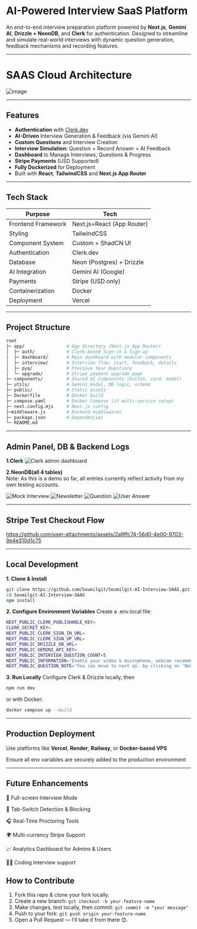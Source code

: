 # AI-Powered Interview SaaS Platform

An end-to-end interview preparation platform powered by **Next.js**, **Gemini AI**, **Drizzle + NeonDB**, and **Clerk** for authentication. Designed to streamline and simulate real-world interviews with dynamic question generation, feedback mechanisms and recording features.

---

# SAAS Cloud Architecture

![image](https://github.com/user-attachments/assets/2726944e-2a62-47ce-90e7-cd94fd319ee8)

---

##  Features

-  **Authentication** with [Clerk.dev](https://clerk.dev)
-  **AI-Driven** Interview Generation & Feedback (via Gemini AI)
-  **Custom Questions** and Interview Creation
-  **Interview Simulation**: Question + Record Answer + AI Feedback
-  **Dashboard** to Manage Interviews, Questions & Progress
-  **Stripe Payments** (USD Supported)
-  **Fully Dockerized** for Deployment
-  Built with **React**, **TailwindCSS** and **Next.js App Router**

---

## Tech Stack

| Purpose              | Tech                      |
|----------------------|---------------------------|
| Frontend Framework   | Next.js+React (App Router)|
| Styling              | TailwindCSS               |
| Component System     | Custom + ShadCN UI        |
| Authentication       | Clerk.dev                 |
| Database             | Neon (Postgres) + Drizzle |
| AI Integration       | Gemini AI (Google)        |
| Payments             | Stripe (USD only)         |
| Containerization     | Docker                    |
| Deployment           | Vercel                    |

---

## Project Structure
```bash
root
├─ app/                # App directory (Next.js App Router)
│  ├─ auth/            # Clerk-based Sign-in & Sign-up
│  ├─ dashboard/       # Main dashboard with modular components
│  ├─ interview/       # Interview flow: start, feedback, details
│  ├─ pyq/             # Previous Year Questions
│  └─ upgrade/         # Stripe payment upgrade page
├─ components/         # Shared UI Components (button, card, modal)
├─ utils/              # Gemini modal, DB logic, schema
├─ public/             # Static assets
├─ Dockerfile          # Docker build
├─ compose.yaml        # Docker Compose (if multi-service setup)
├─ next.config.mjs     # Next.js config
├─middleware.js        # Backend middlewares
├─ package.json        # Dependencies
└─ README.md
```

---

## Admin Panel, DB & Backend Logs

**1.Clerk**
![Clerk admin dashboard](https://github.com/user-attachments/assets/46354ade-e40d-46a7-9352-45d4e906b0e3)

**2.NeonDB(all 4 tables)**
<br>Note: As this is a demo so far, all entries currently reflect activity from my own testing accounts.</br>

![Mock Interview](https://github.com/user-attachments/assets/990ae306-4128-41d2-a235-af8e4c52276b)
![Newsletter](https://github.com/user-attachments/assets/9cd03593-3d30-4403-b23b-e5373e252c8a)
![Question](https://github.com/user-attachments/assets/f286e3ba-e19f-4139-8e8e-1c055e5de8c9)
![User Answer](https://github.com/user-attachments/assets/5d4ea303-7c44-4c9c-8a44-1476212beb07)

---

## Stripe Test Checkout Flow
https://github.com/user-attachments/assets/2a9ffc74-56d0-4e00-9703-9e4e310d1c75

---

## Local Development

**1. Clone & Install**
```bash
git clone https://github.com/Soumilgit/Soumilgit-AI-Interview-SAAS.git
cd Soumilgit-AI-Interview-SAAS
npm install
```

**2. Configure Environment Variables**
Create a .env.local file:
```bash
NEXT_PUBLIC_CLERK_PUBLISHABLE_KEY=
CLERK_SECRET_KEY=
NEXT_PUBLIC_CLERK_SIGN_IN_URL=
NEXT_PUBLIC_CLERK_SIGN_UP_URL=
NEXT_PUBLIC_DRIZZLE_DB_URL=
NEXT_PUBLIC_GEMINI_API_KEY=
NEXT_PUBLIC_INTERVIEW_QUESTION_COUNT=5
NEXT_PUBLIC_INFORMATION="Enable your video & microphone, webcam recommended."
NEXT_PUBLIC_QUESTION_NOTE="You can move to next qs. by clicking on 'Next Question' button."
```

**3. Run Locally**
Configure Clerk & Drizzle locally, then
```bash
npm run dev
```

or with Docker:
```bash
docker compose up --build
```

---

## Production Deployment
Use platforms like **Vercel**, **Render**, **Railway**, or **Docker-based VPS**

Ensure all env variables are securely added to the production environment

---

## Future Enhancements
🎯 Full-screen Interview Mode

🚫 Tab-Switch Detection & Blocking

🎧 Real-Time Proctoring Tools

🌍 Multi-currency Stripe Support

📈 Analytics Dashboard for Admins & Users

🧑‍💻 Coding Interview support

## How to Contribute

1. Fork this repo & clone your fork locally.  
2. Create a new branch: `git checkout -b your-feature-name`  
3. Make changes, test locally, then commit: `git commit -m "your message"`  
4. Push to your fork: `git push origin your-feature-name`  
5. Open a Pull Request — I’ll take it from there 😊.  

